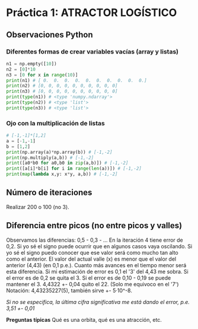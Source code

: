 # Práctica 1: ATRACTOR LOGÍSTICO

## Observaciones Python
### Diferentes formas de crear variables vacías (array y listas)
```python
n1 = np.empty([10])
n2 = [0]*10
n3 = [0 for x in range(10)]
print(n1) # [ 0.  0.  0.  0.  0.  0.  0.  0.  0.  0.]
print(n2) # [0, 0, 0, 0, 0, 0, 0, 0, 0, 0]
print(n3) # [0, 0, 0, 0, 0, 0, 0, 0, 0, 0]
print(type(n1)) # <type 'numpy.ndarray'>
print(type(n2)) # <type 'list'>
print(type(n3)) # <type 'list'>
```

### Ojo con la multiplicación de listas
```python
# [-1,-1]*[1,2]
a = [-1,-1]
b = [1,2]
print(np.array(a)*np.array(b)) # [-1,-2]
print(np.multiply(a,b)) # [-1,-2]
print([a0*b0 for a0,b0 in zip(a,b)]) # [-1,-2]
print([a[i]*b[i] for i in range(len(a))]) # [-1,-2]
print(map(lambda x,y: x*y, a,b)) # [-1,-2]
```

## Número de iteraciones
Realizar 200 o 100 (no 3).

## Diferencia entre picos (no entre picos y valles)
Observamos las diferencias: 0,5 - 0,3 - ...
En la iteración 4 tiene error de 0,2.
Si yo sé el signo puede ocurrir que en algunos casos vaya oscilando.
Si yo sé el signo puedo conocer que ese valor será como mucho tan alto como el anterior.
El valor del actual valle (x) es menor que el valor del anterior (4,43) (en 0,1 p.e.).
Cuanto más avances en el tiempo menor será esta diferencia.
Si mi estimación de error es 0,1 el '3' del 4,43 me sobra.
Si el error es de 0,2 se quita el 3.
Si el error es de 0,10 - 0,19 se puede mantener el 3.
4,4322 +- 0,04 quito el 22.
(Solo me equivoco en el '7') Notación: 4,43235227(5), también sirve +- 5·10^-8.

*Si no se especifica, la última cifra significativa me está dando el error, p.e. 3,51 +- 0,01*



**Preguntas típicas**
Qué es una orbita, qué es una atracción, etc.
